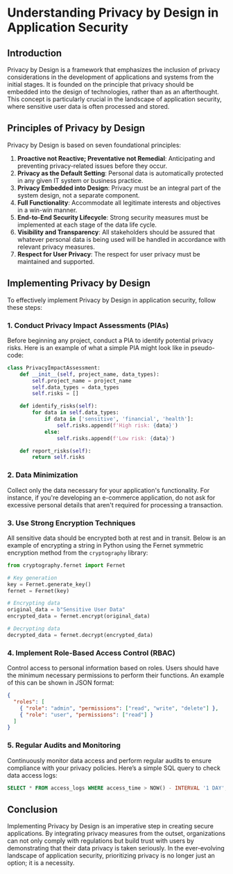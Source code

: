 # Understanding Privacy by Design in Application Security

## Introduction
Privacy by Design is a framework that emphasizes the inclusion of privacy considerations in the development of applications and systems from the initial stages. It is founded on the principle that privacy should be embedded into the design of technologies, rather than as an afterthought. This concept is particularly crucial in the landscape of application security, where sensitive user data is often processed and stored.

## Principles of Privacy by Design
Privacy by Design is based on seven foundational principles:
1. **Proactive not Reactive; Preventative not Remedial**: Anticipating and preventing privacy-related issues before they occur.
2. **Privacy as the Default Setting**: Personal data is automatically protected in any given IT system or business practice.
3. **Privacy Embedded into Design**: Privacy must be an integral part of the system design, not a separate component.
4. **Full Functionality**: Accommodate all legitimate interests and objectives in a win-win manner.
5. **End-to-End Security Lifecycle**: Strong security measures must be implemented at each stage of the data life cycle.
6. **Visibility and Transparency**: All stakeholders should be assured that whatever personal data is being used will be handled in accordance with relevant privacy measures.
7. **Respect for User Privacy**: The respect for user privacy must be maintained and supported.

## Implementing Privacy by Design
To effectively implement Privacy by Design in application security, follow these steps:

### 1. Conduct Privacy Impact Assessments (PIAs)
Before beginning any project, conduct a PIA to identify potential privacy risks. Here is an example of what a simple PIA might look like in pseudo-code:

```python
class PrivacyImpactAssessment:
    def __init__(self, project_name, data_types):
        self.project_name = project_name
        self.data_types = data_types
        self.risks = []

    def identify_risks(self):
        for data in self.data_types:
            if data in ['sensitive', 'financial', 'health']:
                self.risks.append(f'High risk: {data}')
            else:
                self.risks.append(f'Low risk: {data}')

    def report_risks(self):
        return self.risks
```

### 2. Data Minimization
Collect only the data necessary for your application's functionality. For instance, if you're developing an e-commerce application, do not ask for excessive personal details that aren't required for processing a transaction.

### 3. Use Strong Encryption Techniques
All sensitive data should be encrypted both at rest and in transit. Below is an example of encrypting a string in Python using the Fernet symmetric encryption method from the `cryptography` library:

```python
from cryptography.fernet import Fernet

# Key generation
key = Fernet.generate_key()
fernet = Fernet(key)

# Encrypting data
original_data = b"Sensitive User Data"
encrypted_data = fernet.encrypt(original_data)

# Decrypting data
decrypted_data = fernet.decrypt(encrypted_data)
```

### 4. Implement Role-Based Access Control (RBAC)
Control access to personal information based on roles. Users should have the minimum necessary permissions to perform their functions. An example of this can be shown in JSON format:

```json
{
  "roles": [
    { "role": "admin", "permissions": ["read", "write", "delete"] },
    { "role": "user", "permissions": ["read"] }
  ]
}
```

### 5. Regular Audits and Monitoring
Continuously monitor data access and perform regular audits to ensure compliance with your privacy policies. Here’s a simple SQL query to check data access logs:

```sql
SELECT * FROM access_logs WHERE access_time > NOW() - INTERVAL '1 DAY';
```

## Conclusion
Implementing Privacy by Design is an imperative step in creating secure applications. By integrating privacy measures from the outset, organizations can not only comply with regulations but build trust with users by demonstrating that their data privacy is taken seriously. In the ever-evolving landscape of application security, prioritizing privacy is no longer just an option; it is a necessity.
